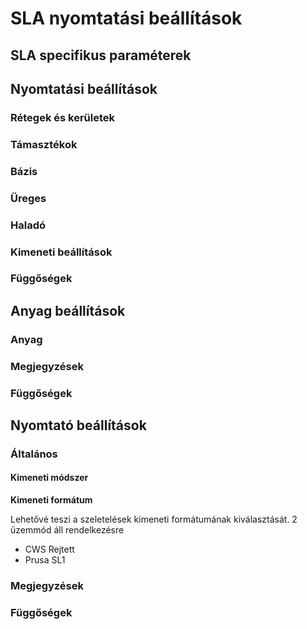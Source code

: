 # SLA nyomtatási beállítások

## SLA specifikus paraméterek

## Nyomtatási beállítások

### Rétegek és kerületek

### Támasztékok

### Bázis

### Üreges

### Haladó

### Kimeneti beállítások

### Függőségek

## Anyag beállítások

### Anyag

### Megjegyzések

### Függőségek

## Nyomtató beállítások

### Általános

#### Kimeneti módszer

**Kimeneti formátum**

Lehetővé teszi a szeletelések kimeneti formátumának kiválasztását. 2 üzemmód áll rendelkezésre

* CWS Rejtett
* Prusa SL1

### Megjegyzések

### Függőségek

